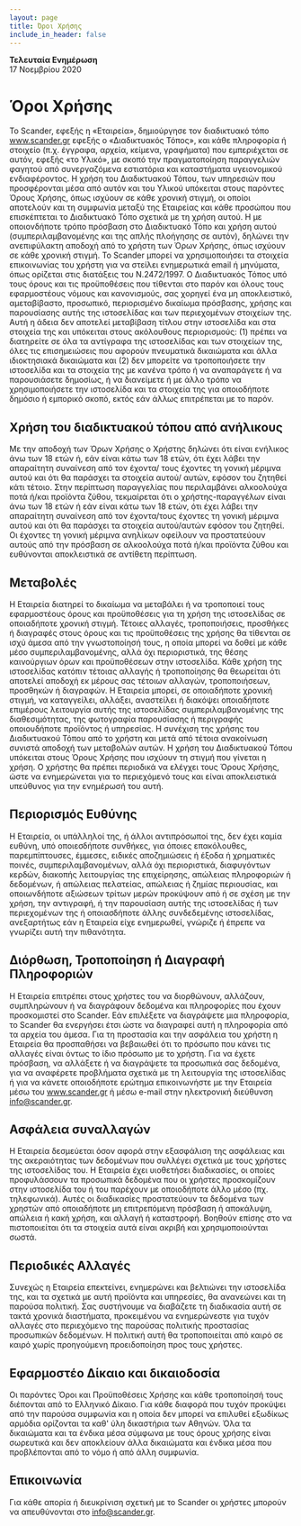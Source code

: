 ```yaml
---
layout: page
title: Όροι Χρήσης
include_in_header: false
---
```


**Τελευταία Ενημέρωση**  
17 Νοεμβρίου 2020

# Όροι Χρήσης

Το Scander, εφεξής η «Εταιρεία», δημιούργησε τον διαδικτυακό τόπο www.scander.gr εφεξής ο «Διαδικτυακός Τόπος», και κάθε πληροφορία ή στοιχείο (π.χ. έγγραφα, αρχεία, κείμενα, γραφήματα) που εμπεριέχεται σε αυτόν, εφεξής «το Υλικό», με σκοπό την πραγματοποίηση παραγγελιών φαγητού από συνεργαζόμενα εστιατόρια και καταστήματα υγειονομικού ενδιαφέροντος. Η χρήση του Διαδικτυακού Τόπου, των υπηρεσιών που προσφέρονται μέσα από αυτόν και του Υλικού υπόκειται στους παρόντες Όρους Χρήσης, όπως ισχύουν σε κάθε χρονική στιγμή, οι οποίοι αποτελούν και τη συμφωνία μεταξύ της Εταιρείας και κάθε προσώπου που επισκέπτεται το Διαδικτυακό Τόπο σχετικά με τη χρήση αυτού. Η με οποιονδήποτε τρόπο πρόσβαση στο Διαδικτυακό Τόπο και χρήση αυτού (συμπεριλαμβανομένης και της απλής πλοήγησης σε αυτόν), δηλώνει την ανεπιφύλακτη αποδοχή από το χρήστη των Όρων Χρήσης, όπως ισχύουν σε κάθε χρονική στιγμή. Το Scander μπορεί να χρησιμοποιήσει τα στοιχεία επικοινωνίας του χρήστη για να στείλει ενημερωτικά email ή μηνύματα, όπως ορίζεται στις διατάξεις του Ν.2472/1997.
O Διαδικτυακός Τόπος υπό τους όρους και τις προϋποθέσεις που τίθενται στο παρόν και όλους τους εφαρμοστέους νόμους και κανονισμούς, σας χορηγεί ένα μη αποκλειστικό, αμεταβίβαστο, προσωπικό, περιορισμένο δικαίωμα πρόσβασης, χρήσης και παρουσίασης αυτής της ιστοσελίδας και των περιεχομένων στοιχείων της. Αυτή η άδεια δεν αποτελεί μεταβίβαση τίτλου στην ιστοσελίδα και στα στοιχεία της και υπόκειται στους ακόλουθους περιορισμούς: (1) πρέπει να διατηρείτε σε όλα τα αντίγραφα της ιστοσελίδας και των στοιχείων της, όλες τις επισημειώσεις που αφορούν πνευματικά δικαιώματα και άλλα ιδιοκτησιακά δικαιώματα και (2) δεν μπορείτε να τροποποιήσετε την ιστοσελίδα και τα στοιχεία της με κανένα τρόπο ή να αναπαράγετε ή να παρουσιάσετε δημοσίως, ή να διανείμετε ή με άλλο τρόπο να χρησιμοποιήσετε την ιστοσελίδα και τα στοιχεία της για οποιοδήποτε δημόσιο ή εμπορικό σκοπό, εκτός εάν άλλως επιτρέπεται με το παρόν.

## Χρήση του διαδικτυακού τόπου από ανήλικους

Με την αποδοχή των Όρων Χρήσης ο Χρήστης δηλώνει ότι είναι ενήλικος άνω των 18 ετών ή, εάν είναι κάτω των 18 ετών, ότι έχει λάβει την απαραίτητη συναίνεση από τον έχοντα/ τους έχοντες τη γονική μέριμνα αυτού και ότι θα παράσχει τα στοιχεία αυτού/ αυτών, εφόσον του ζητηθεί κάτι τέτοιο. Στην περίπτωση παραγγελίας που περιλαμβάνει αλκοολούχα ποτά ή/και προϊόντα ζύθου, τεκμαίρεται ότι ο χρήστης-παραγγέλων είναι άνω των 18 ετών ή εάν είναι κάτω των 18 ετών, ότι έχει λάβει την απαραίτητη συναίνεση από τον έχοντα/τους έχοντες τη γονική μέριμνα αυτού και ότι θα παράσχει τα στοιχεία αυτού/αυτών εφόσον του ζητηθεί. Οι έχοντες τη γονική μέριμνα ανηλίκων οφείλουν να προστατεύουν αυτούς από την πρόσβαση σε αλκοολούχα ποτά ή/και προϊόντα ζύθου και ευθύνονται αποκλειστικά σε αντίθετη περίπτωση.

## Μεταβολές

Η Εταιρεία διατηρεί το δικαίωμα να μεταβάλει ή να τροποποιεί τους εφαρμοστέους όρους και προϋποθέσεις για τη χρήση της ιστοσελίδας σε οποιαδήποτε χρονική στιγμή. Τέτοιες αλλαγές, τροποποιήσεις, προσθήκες ή διαγραφές στους όρους και τις προϋποθέσεις της χρήσης θα τίθενται σε ισχύ άμεσα από την γνωστοποίησή τους, η οποία μπορεί να δοθεί με κάθε μέσο συμπεριλαμβανομένης, αλλά όχι περιοριστικά, της θέσης καινούργιων όρων και προϋποθέσεων στην ιστοσελίδα. Κάθε χρήση της ιστοσελίδας κατόπιν τέτοιας αλλαγής ή τροποποίησης θα θεωρείται ότι αποτελεί αποδοχή εκ μέρους σας τέτοιων αλλαγών, τροποποιήσεων, προσθηκών ή διαγραφών. Η Εταιρεία μπορεί, σε οποιαδήποτε χρονική στιγμή, να καταγγείλει, αλλάξει, αναστείλει ή διακόψει οποιαδήποτε επιμέρους λειτουργία αυτής της ιστοσελίδας συμπεριλαμβανομένης της διαθεσιμότητας, της φωτογραφία παρουσίασης ή περιγραφής οποιουδήποτε προϊόντος ή υπηρεσίας. Η συνέχιση της χρήσης του Διαδικτυακού Τόπου από το χρήστη και μετά από τέτοια ανακοίνωση συνιστά αποδοχή των μεταβολών αυτών.
Η χρήση του Διαδικτυακού Τόπου υπόκειται στους Όρους Χρήσης που ισχύουν τη στιγμή που γίνεται η χρήση. Ο χρήστης θα πρέπει περιοδικά να ελέγχει τους Όρους Χρήσης, ώστε να ενημερώνεται για το περιεχόμενό τους και είναι αποκλειστικά υπεύθυνος για την ενημέρωσή του αυτή.

## Περιορισμός Ευθύνης

Η Εταιρεία, οι υπάλληλοί της, ή άλλοι αντιπρόσωποί της, δεν έχει καμία ευθύνη, υπό οποιεσδήποτε συνθήκες, για όποιες επακόλουθες, παρεμπίπτουσες, έμμεσες, ειδικές αποζημιώσεις ή έξοδα ή χρηματικές ποινές, συμπεριλαμβανομένων, αλλά όχι περιοριστικά, διαφυγόντων κερδών, διακοπής λειτουργίας της επιχείρησης, απώλειας πληροφοριών ή δεδομένων, ή απώλειας πελατείας, απώλειας ή ζημίας περιουσίας, και οποιωνδήποτε αξιώσεων τρίτων μερών προκύψουν από ή σε σχέση με την χρήση, την αντιγραφή, ή την παρουσίαση αυτής της ιστοσελίδας ή των περιεχομένων της ή οποιασδήποτε άλλης συνδεδεμένης ιστοσελίδας, ανεξαρτήτως εάν η Εταιρεία είχε ενημερωθεί, γνώριζε ή έπρεπε να γνωρίζει αυτή την πιθανότητα.

## Διόρθωση, Τροποποίηση ή Διαγραφή Πληροφοριών

Η Εταιρεία επιτρέπει στους χρήστες του να διορθώνουν, αλλάζουν, συμπληρώνουν ή να διαγράφουν δεδομένα και πληροφορίες που έχουν προσκομιστεί στο Scander. Εάν επιλέξετε να διαγράψετε μια πληροφορία, το Scander θα ενεργήσει έτσι ώστε να διαγραφεί αυτή η πληροφορία από τα αρχεία του άμεσα. Για τη προστασία και την ασφάλεια του χρήστη η Εταιρεία θα προσπαθήσει να βεβαιωθεί ότι το πρόσωπο που κάνει τις αλλαγές είναι όντως το ίδιο πρόσωπο με το χρήστη. Για να έχετε πρόσβαση, να αλλάξετε ή να διαγράψετε τα προσωπικά σας δεδομένα, για να αναφέρετε προβλήματα σχετικά με τη λειτουργία της ιστοσελίδας ή για να κάνετε οποιοδήποτε ερώτημα επικοινωνήστε με την Εταιρεία μέσω του www.scander.gr ή μέσω e-mail στην ηλεκτρονική διεύθυνση info@scander.gr.

## Ασφάλεια συναλλαγών

Η Εταιρεία δεσμεύεται όσον αφορά στην εξασφάλιση της ασφάλειας και της ακεραιότητας των δεδομένων που συλλέγει σχετικά με τους χρήστες της ιστοσελίδας του. Η Εταιρεία έχει υιοθετήσει διαδικασίες, οι οποίες προφυλάσσουν τα προσωπικά δεδομένα που οι χρήστες προσκομίζουν στην ιστοσελίδα του ή του παρέχουν με οποιοδήποτε άλλο μέσο (πχ. τηλεφωνικά). Αυτές οι διαδικασίες προστατεύουν τα δεδομένα των χρηστών από οποιαδήποτε μη επιτρεπόμενη πρόσβαση ή αποκάλυψη, απώλεια ή κακή χρήση, και αλλαγή ή καταστροφή. Βοηθούν επίσης στο να πιστοποιείται ότι τα στοιχεία αυτά είναι ακριβή και χρησιμοποιούνται σωστά.

## Περιοδικές Αλλαγές

Συνεχώς η Εταιρεία επεκτείνει, ενημερώνει και βελτιώνει την ιστοσελίδα της, και τα σχετικά με αυτή προϊόντα και υπηρεσίες, θα ανανεώνει και τη παρούσα πολιτική. Σας συστήνουμε να διαβάζετε τη διαδικασία αυτή σε τακτά χρονικά διαστήματα, προκειμένου να ενημερώνεστε για τυχόν αλλαγές στο περιεχόμενο της παρούσας πολιτικής προστασίας προσωπικών δεδομένων. Η πολιτική αυτή θα τροποποιείται από καιρό σε καιρό χωρίς προηγούμενη προειδοποίηση προς τους χρήστες.

## Εφαρμοστέο Δίκαιο και δικαιοδοσία

Οι παρόντες Όροι και Προϋποθέσεις Χρήσης και κάθε τροποποίησή τους διέπονται από το Ελληνικό Δίκαιο. Για κάθε διαφορά που τυχόν προκύψει από την παρούσα συμφωνία και η οποία δεν μπορεί να επιλυθεί εξωδίκως αρμόδια ορίζονται τα καθ' ύλη δικαστήρια των Αθηνών. Όλα τα δικαιώματα και τα ένδικα μέσα σύμφωνα με τους όρους χρήσης είναι σωρευτικά και δεν αποκλείουν άλλα δικαιώματα και ένδικα μέσα που προβλέπονται από το νόμο ή από άλλη συμφωνία.

## Επικοινωνία

Για κάθε απορία ή διευκρίνιση σχετική με το Scander οι χρήστες μπορούν να απευθύνονται στο info@scander.gr.
